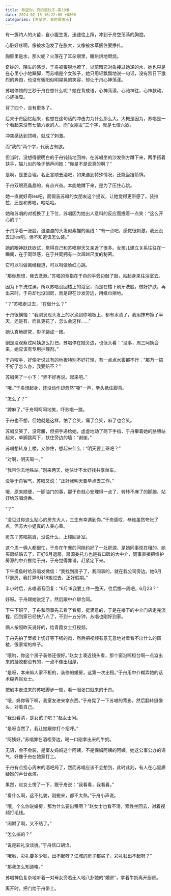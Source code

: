 ```yaml
---
title: 希望你，真的很快乐-第19章
date: 2024-02-15 16:22:00 +0800
categories: [希望你，真的很快乐]
---
```


有一簇灼人的火苗，自小腹生发，迅速往上蹿，冲到于舟空荡荡的胸腔。

心脏好疼啊，像被水泡发了在胀大，又像被水草捆住要挣扎。

胸腔里是水，那火呢？火落在了耳朵眼里，暖烘烘地燃烧。

奇妙的、陌生的感觉，于舟被狠狠地撩了，以前暗恋对象接过她递的水，她也只是在心里小小地跺脚，而苏唱是个女孩子，她只用轻飘飘地说一句话，没有烈日下激烈的奔跑，也没有骄阳似明晃晃的笑容，却让于舟心神荡漾。

苏唱停顿的三秒于舟在想什么呢？她在背成语，心神荡漾，心驰神往，心神款动，心旌摇曳。

背了四个，没有更多了。

后来于舟回忆起来，也想在这句话的冲击力为什么那么大。大概是因为，苏唱是一个看起来没有七情六欲的人，而“女朋友”三个字，就是七情六欲。

冲突感达到顶峰，就成了刺激。

而“我的”两个字，代表占有欲。

但当时，没想得很明白的于舟钝钝地回神，在苏唱坐的沙发侧方蹲下来，两手搭着扶手，猫儿似的嗓子悄声问她：“你是不是说真的啊？”

是啊，是更合理。名正言顺去酒吧，如果遇到特殊情况，还能当挡箭牌。

于舟双眼亮晶晶的，有点兴奋。本能地蹲下来，是为了压住心跳。

她一直就好奇les吧，而假装苏唱的女朋友这个提议，让她觉得更带感了。装拉拉，还是和苏唱，哈哈哈。

她和苏唱的对视换了上下位，苏唱因为她出人意料的反应而抿着一点笑：“这么开心的？”

于舟净着一张脸，湿漉漉的头发似素描的黑线：“有一点吧，感觉很刺激，我还没去过les吧。但不知道该怎么装。”

她的眼神跃跃欲试，觉得自己和苏唱聊天又亲近了很多。女孩儿建立关系往往在一瞬间，在于同盟感，在于共同拥有一次超越尺度的秘密。

它可以叫做离经叛道，可以叫做脸红心跳。

“那你想想，我去洗漱。”苏唱的食指在于舟的手旁边敲了敲，站起身来往浴室去。

因为下午洗过澡，所以苏唱没回楼上的浴室，而是在楼下刷牙洗脸，做好护肤，再出来时，于舟却也没回房，而是蹲在沙发旁边，用纸巾擦地。

“？”苏唱走过去，“在做什么？”

于舟很懊恼：“我刚发现头发上的水滴到你地板上，都有水渍了，我用抹布擦了半天，还是有，而且更花了，怎么会这样……”

她认真地研究，影子蜷成一团。

倒是没观察过阿姨怎么打扫，苏唱停在她旁边，也低头看：“没事，周三阿姨会来，她应该有专用护理剂。”

于舟咬手，好像听说过有的地板特别不好打理，有一点点水雾都不行：“那万一搞不好了怎么办，我要赔不？”

苏唱笑了一小下：“弄不好再说。起来吧。”

“哦。”于舟想起身，还没动作却忽然“嘶”一声，拳头抵住脚背。

“怎么了？”

“蹲麻了。”于舟呵呵呵地笑，吓苏唱一跳。

于舟也不想，但她就是这样，怕了会笑，痛了会笑，麻了也会笑。

苏唱又笑了，没弯腰，但把手递给她，虚虚地动了两下手指，于舟攀着她的胳膊站起来，单脚跳两下，扶住旁边的墙：“谢谢。”

苏唱想转身上楼，又停住，想起来什么：“明天要上班吧？”

“对啊，明天周一。”

“我带你去地铁站。”刚来两天，她估计不太好找共享单车。

没等于舟客气，苏唱又说：“正好我明天要早点去工作。”

哦，原来顺便，一脚油门的事，那于舟就心安理得一点了，转转不麻了的脚腕，站好给苏唱烧香。

“？”

“没见过你这么贴心的房东大人，三生有幸遇到你。”于舟感叹，恭维虽然夸张了点，但苏大小姐真的人美心善。

房东？苏唱挑眉，没说什么，上楼回卧室。

这个周一俩人都很忙，于舟在午餐的间隙约好了一处房源，是她同事现在租的，她买房结婚去了，正好6月退房，房源委托方也是有口碑的大中介，同事直接把维护房源的中介推给于舟，于舟觉得靠谱，赶紧定下来。

下午摸鱼时给苏唱发微信：“我找到房子了，我同事的，就在我公司旁边。她6月17退房，我打算6月18搬过去，正好假期。”

半小时后，苏唱语音回复：“6月18我要工作一整天，往后挪一周吧，6月23？”

好呀。于舟跟她说定了，然后跟中介聊合同。

下午下班早，于舟和同事先去看了看房，挺满意的，于是在楼下的中介门店走完流程，回到家已经快八点了，不到十五分钟，苏唱也刚好到家。

俩人按照昨天说好的，给青霞女士打视频。

于舟先拍了案板上切好等下锅的肉，然后把视频有意无意地对着看不出什么的窗棱，很家常的样子。

“哦哟，你这个房子装修还很好。”赵女士凑近镜头看，那个窗沿啊柜台啊一点溢出来的凝胶都没有的，一点不像出租屋。

“是呀，本来嘛人家不租的，装修的婚房，这第一次出租。”于舟用中介糊弄她的话术糊弄赵女士。

按剧本走进来的苏唱脚步一顿，看一眼张口就来的于舟。

“哦，妈你等下啊，我室友进来拿东西。”于舟晃了一下苏唱的背影，然后翻转摄像头，对着自己。

“我没看清，是女孩子吧？”赵女士问。

“是呀当然了，我让她跟你打个招呼。”

“阿姨好。”苏唱靠在酒柜旁边，喝一口刚拿出来的牛奶。

无语，会不会装，是室友妈妈这个阿姨，不是保姆阿姨的阿姨。她这公事公办的语气，好像于舟在她家打工。

于舟有点担心周末的酒吧局了，然而苏唱应该不会想到，此时此刻，有人在心里质疑她的声音表演。

果然，赵女士愣了一下，跟于舟说：“我看看，我看看。”

“看什么啊，这不礼貌，刚搬来，都不太熟。”于舟小声说。

“哦，个么你说婚房，那为什么要出租啊？”赵女士也看不清，索性坐回去，对着视频打毛线。

“闹掰了啊，又不结了。”

“怎么搞的？”

“说是彩礼没谈拢。”于舟信口胡诌。

“哦哟，彩礼要多少钱，出不起呀？江城的房子都买了，彩礼钱出不起呀？”

“那我怎么知道咯。”

苏唱神色复杂地听着一对母女旁若无人地八卦她的“婚房”，拿着牛奶离开厨房。

离开时，把门给于舟带上。

